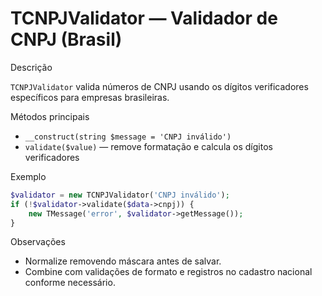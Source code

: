 # TCNPJValidator — Validador de CNPJ (Brasil)

Descrição

`TCNPJValidator` valida números de CNPJ usando os dígitos verificadores específicos para empresas brasileiras.

Métodos principais

- `__construct(string $message = 'CNPJ inválido')`
- `validate($value)` — remove formatação e calcula os dígitos verificadores

Exemplo

```php
$validator = new TCNPJValidator('CNPJ inválido');
if (!$validator->validate($data->cnpj)) {
    new TMessage('error', $validator->getMessage());
}
```

Observações

- Normalize removendo máscara antes de salvar.
- Combine com validações de formato e registros no cadastro nacional conforme necessário.
